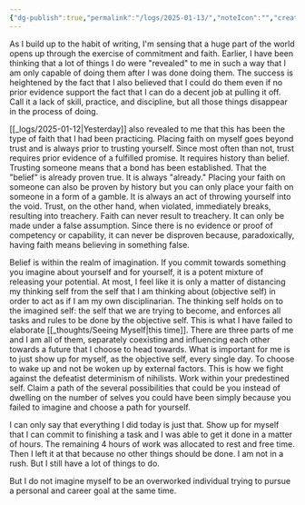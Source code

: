 ```yaml
---
{"dg-publish":true,"permalink":"/logs/2025-01-13/","noteIcon":"","created":"2025-01-13"}
---
```


As I build up to the habit of writing, I'm sensing that a huge part of the world opens up through the exercise of commitment and faith. Earlier, I have been thinking that a lot of things I do were "revealed" to me in such a way that I am only capable of doing them after I was done doing them. The success is heightened by the fact that I also believed that I could do them even if no prior evidence support the fact that I can do a decent job at pulling it off. Call it a lack of skill, practice, and discipline, but all those things disappear in the process of doing. 

[[_logs/2025-01-12\|Yesterday]] also revealed to me that this has been the type of faith that I had been practicing. Placing faith on myself goes beyond trust and is always prior to trusting yourself. Since most often than not, trust requires prior evidence of a fulfilled promise. It requires history than belief. Trusting someone means that a bond has been established. That the "belief" is already proven true. It is always "already." Placing your faith on someone can also be proven by history but you can only place your faith on someone in a form of a gamble. It is always an act of throwing yourself into the void. Trust, on the other hand, when violated, immediately breaks, resulting into treachery. Faith can never result to treachery. It can only be made under a false assumption. Since there is no evidence or proof of competency or capability, it can never be disproven because, paradoxically, having faith means believing in something false.

Belief is within the realm of imagination. If you commit towards something you imagine about yourself and for yourself, it is a potent mixture of releasing your potential. At most, I feel like it is only a matter of distancing my thinking self from the self that I am thinking about (objective self) in order to act as if I am my own disciplinarian. The thinking self holds on to the imagined self: the self that we are trying to become, and enforces all tasks and rules to be done by the objective self. This is what I have failed to elaborate [[_thoughts/Seeing Myself\|this time]]. There are three parts of me and I am all of them, separately coexisting and influencing each other towards a future that I choose to head towards. What is important for me is to just show up for myself, as the objective self, every single day. To choose to wake up and not be woken up by external factors. This is how we fight against the defeatist determinism of nihilists. Work within your predestined self. Claim a path of the several possibilities that could be you instead of dwelling on the number of selves you could have been simply because you failed to imagine and choose a path for yourself.

I can only say that everything I did today is just that. Show up for myself that I can commit to finishing a task and I was able to get it done in a matter of hours. The remaining 4 hours of work was allocated to rest and free time. Then I left it at that because no other things should be done. I am not in a rush. But I still have a lot of things to do.

But I do not imagine myself to be an overworked individual trying to pursue a personal and career goal at the same time.